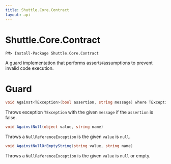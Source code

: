 ```yaml
---
title: Shuttle.Core.Contract
layout: api
---
```

# Shuttle.Core.Contract

```
PM> Install-Package Shuttle.Core.Contract
```


A guard implementation that performs asserts/assumptions to prevent invalid code execution.

# Guard

```c#
void Against<TException>(bool assertion, string message) where TException : Exception
```

Throws exception `TException` with the given `message` if the `assertion` is false.

```c#
void AgainstNull(object value, string name)
```

Throws a `NullReferenceException` is the given `value` is `null`.

```c#
void AgainstNullOrEmptyString(string value, string name)
```

Throws a `NullReferenceException` is the given `value` is `null` or empty.
